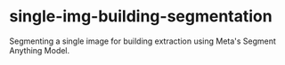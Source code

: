 # single-img-building-segmentation
Segmenting a single image for building extraction using Meta's Segment Anything Model.
